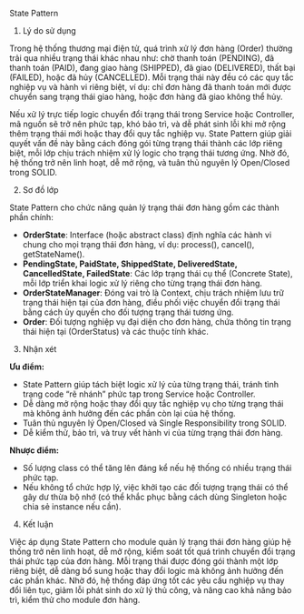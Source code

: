 State Pattern  
1. Lý do sử dụng  

Trong hệ thống thương mại điện tử, quá trình xử lý đơn hàng (Order) thường trải qua nhiều trạng thái khác nhau như: chờ thanh toán (PENDING), đã thanh toán (PAID), đang giao hàng (SHIPPED), đã giao (DELIVERED), thất bại (FAILED), hoặc đã hủy (CANCELLED). Mỗi trạng thái này đều có các quy tắc nghiệp vụ và hành vi riêng biệt, ví dụ: chỉ đơn hàng đã thanh toán mới được chuyển sang trạng thái giao hàng, hoặc đơn hàng đã giao không thể hủy.  

Nếu xử lý trực tiếp logic chuyển đổi trạng thái trong Service hoặc Controller, mã nguồn sẽ trở nên phức tạp, khó bảo trì, và dễ phát sinh lỗi khi mở rộng thêm trạng thái mới hoặc thay đổi quy tắc nghiệp vụ. State Pattern giúp giải quyết vấn đề này bằng cách đóng gói từng trạng thái thành các lớp riêng biệt, mỗi lớp chịu trách nhiệm xử lý logic cho trạng thái tương ứng. Nhờ đó, hệ thống trở nên linh hoạt, dễ mở rộng, và tuân thủ nguyên lý Open/Closed trong SOLID.

2. Sơ đồ lớp  

State Pattern cho chức năng quản lý trạng thái đơn hàng gồm các thành phần chính:
- **OrderState**: Interface (hoặc abstract class) định nghĩa các hành vi chung cho mọi trạng thái đơn hàng, ví dụ: process(), cancel(), getStateName().
- **PendingState, PaidState, ShippedState, DeliveredState, CancelledState, FailedState**: Các lớp trạng thái cụ thể (Concrete State), mỗi lớp triển khai logic xử lý riêng cho từng trạng thái đơn hàng.
- **OrderStateManager**: Đóng vai trò là Context, chịu trách nhiệm lưu trữ trạng thái hiện tại của đơn hàng, điều phối việc chuyển đổi trạng thái bằng cách ủy quyền cho đối tượng trạng thái tương ứng.
- **Order**: Đối tượng nghiệp vụ đại diện cho đơn hàng, chứa thông tin trạng thái hiện tại (OrderStatus) và các thuộc tính khác.

3. Nhận xét  

**Ưu điểm:**  
- State Pattern giúp tách biệt logic xử lý của từng trạng thái, tránh tình trạng code “rẽ nhánh” phức tạp trong Service hoặc Controller.
- Dễ dàng mở rộng hoặc thay đổi quy tắc nghiệp vụ cho từng trạng thái mà không ảnh hưởng đến các phần còn lại của hệ thống.
- Tuân thủ nguyên lý Open/Closed và Single Responsibility trong SOLID.
- Dễ kiểm thử, bảo trì, và truy vết hành vi của từng trạng thái đơn hàng.

**Nhược điểm:**  
- Số lượng class có thể tăng lên đáng kể nếu hệ thống có nhiều trạng thái phức tạp.
- Nếu không tổ chức hợp lý, việc khởi tạo các đối tượng trạng thái có thể gây dư thừa bộ nhớ (có thể khắc phục bằng cách dùng Singleton hoặc chia sẻ instance nếu cần).

4. Kết luận  

Việc áp dụng State Pattern cho module quản lý trạng thái đơn hàng giúp hệ thống trở nên linh hoạt, dễ mở rộng, kiểm soát tốt quá trình chuyển đổi trạng thái phức tạp của đơn hàng. Mỗi trạng thái được đóng gói thành một lớp riêng biệt, dễ dàng bổ sung hoặc thay đổi logic mà không ảnh hưởng đến các phần khác. Nhờ đó, hệ thống đáp ứng tốt các yêu cầu nghiệp vụ thay đổi liên tục, giảm lỗi phát sinh do xử lý thủ công, và nâng cao khả năng bảo trì, kiểm thử cho module đơn hàng.